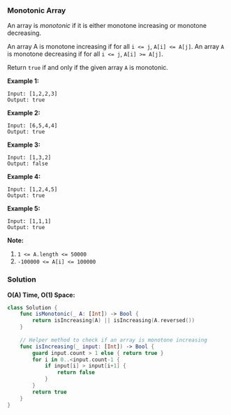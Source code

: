 
### Monotonic Array

An array is *monotonic* if it is either monotone increasing or monotone decreasing.

An array A is monotone increasing if for all `i <= j`, `A[i] <= A[j]`.  An array `A` is monotone decreasing if for all `i <= j`, `A[i] >= A[j]`.

Return `true` if and only if the given array `A` is monotonic.

__Example 1:__
```
Input: [1,2,2,3]
Output: true
```
__Example 2:__
```
Input: [6,5,4,4]
Output: true
```
__Example 3:__
```
Input: [1,3,2]
Output: false
```
__Example 4:__
```
Input: [1,2,4,5]
Output: true
```
__Example 5:__
```
Input: [1,1,1]
Output: true
```

__Note:__
1. `1 <= A.length <= 50000`
2. `-100000 <= A[i] <= 100000`

### Solution
__O(A) Time, O(1) Space:__
```Swift
class Solution {
    func isMonotonic(_ A: [Int]) -> Bool {
        return isIncreasing(A) || isIncreasing(A.reversed())
    }
    
    // Helper method to check if an array is monotone increasing
    func isIncreasing(_ input: [Int]) -> Bool {
        guard input.count > 1 else { return true }
        for i in 0..<input.count-1 {
            if input[i] > input[i+1] {
                return false
            }
        }
        return true
    }
}
```